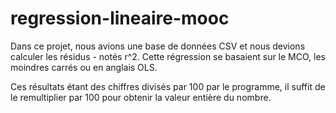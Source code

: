 # regression-lineaire-mooc

Dans ce projet, nous avions une base de données CSV et nous devions calculer les résidus - notés r^2. 
Cette régression se basaient sur le MCO, les moindres carrés ou en anglais OLS.

Ces résultats étant des chiffres divisés par 100 par le programme, il suffit de le remultiplier par 100 pour obtenir la valeur entière du nombre. 
